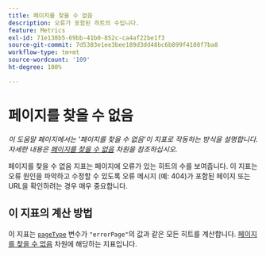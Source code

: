```yaml
---
title: 페이지를 찾을 수 없음
description: 오류가 포함된 히트의 수입니다.
feature: Metrics
exl-id: 71e138b5-69bb-41b0-852c-ca4af22be1f3
source-git-commit: 7d5383e1ee3bee189d3dd48bc6b899f4108f7ba8
workflow-type: tm+mt
source-wordcount: '109'
ht-degree: 100%

---
```


# 페이지를 찾을 수 없음

*이 도움말 페이지에서는 &#39;페이지를 찾을 수 없음&#39;이 지표로 작동하는 방식을 설명합니다. 자세한 내용은 [페이지를 찾을 수 없음](../dimensions/pages-not-found.md) 차원을 참조하십시오.*

페이지를 찾을 수 없음 지표는 페이지에 오류가 있는 히트의 수를 보여줍니다. 이 지표는 오류 원인을 파악하고 수정할 수 있도록 오류 메시지 (예: 404)가 포함된 페이지 또는 URL을 확인하려는 경우 매우 중요합니다.

## 이 지표의 계산 방법

이 지표는 [`pageType`](/help/implement/vars/page-vars/pagetype.md) 변수가 `"errorPage"`의 값과 같은 모든 히트를 계산합니다. [페이지를 찾을 수 없음](../dimensions/pages-not-found.md) 차원에 해당하는 지표입니다.
